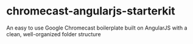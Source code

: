 # chromecast-angularjs-starterkit

An easy to use Google Chromecast boilerplate built on AngularJS with a clean, well-organized folder structure


